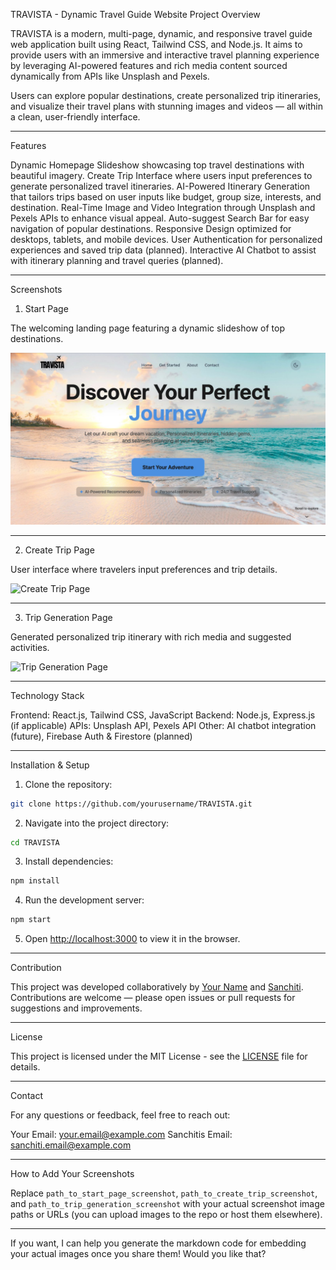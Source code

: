 TRAVISTA - Dynamic Travel Guide Website
Project Overview


TRAVISTA is a modern, multi-page, dynamic, and responsive travel guide web application built using React, Tailwind CSS, and Node.js. It aims to provide users with an immersive and interactive travel planning experience by leveraging AI-powered features and rich media content sourced dynamically from APIs like Unsplash and Pexels.


Users can explore popular destinations, create personalized trip itineraries, and visualize their travel plans with stunning images and videos — all within a clean, user-friendly interface.


---


 Features


 Dynamic Homepage Slideshow showcasing top travel destinations with beautiful imagery.
 Create Trip Interface where users input preferences to generate personalized travel itineraries.
 AI-Powered Itinerary Generation that tailors trips based on user inputs like budget, group size, interests, and destination.
 Real-Time Image and Video Integration through Unsplash and Pexels APIs to enhance visual appeal.
 Auto-suggest Search Bar for easy navigation of popular destinations.
 Responsive Design optimized for desktops, tablets, and mobile devices.
 User Authentication for personalized experiences and saved trip data (planned).
 Interactive AI Chatbot to assist with itinerary planning and travel queries (planned).


---


 Screenshots


 1. Start Page


The welcoming landing page featuring a dynamic slideshow of top destinations.

![image alt](https://github.com/s8ulsaMy/Travista--AI-trip-planner-website/blob/b2445f5ffc3e99d4784659cb77e0aa7296eb2fab/start-page.jpeg)


---


 2. Create Trip Page


User interface where travelers input preferences and trip details.


![Create Trip Page](path_to_create_trip_screenshot)


---


 3. Trip Generation Page


Generated personalized trip itinerary with rich media and suggested activities.


![Trip Generation Page](path_to_trip_generation_screenshot)


---


 Technology Stack


 Frontend: React.js, Tailwind CSS, JavaScript
 Backend: Node.js, Express.js (if applicable)
 APIs: Unsplash API, Pexels API
 Other: AI chatbot integration (future), Firebase Auth & Firestore (planned)


---


 Installation & Setup


1. Clone the repository:


  ```bash
  git clone https://github.com/yourusername/TRAVISTA.git
  ```
2. Navigate into the project directory:


  ```bash
  cd TRAVISTA
  ```
3. Install dependencies:


  ```bash
  npm install
  ```
4. Run the development server:


  ```bash
  npm start
  ```
5. Open [http://localhost:3000](http://localhost:3000) to view it in the browser.


---


 Contribution


This project was developed collaboratively by [Your Name](your_github_link) and [Sanchiti](her_github_link). Contributions are welcome — please open issues or pull requests for suggestions and improvements.


---


 License


This project is licensed under the MIT License - see the [LICENSE](LICENSE) file for details.


---


 Contact


For any questions or feedback, feel free to reach out:


 Your Email: [your.email@example.com](mailto:your.email@example.com)
 Sanchitis Email: [sanchiti.email@example.com](mailto:sanchiti.email@example.com)


---


 How to Add Your Screenshots


Replace `path_to_start_page_screenshot`, `path_to_create_trip_screenshot`, and `path_to_trip_generation_screenshot` with your actual screenshot image paths or URLs (you can upload images to the repo or host them elsewhere).


---


If you want, I can help you generate the markdown code for embedding your actual images once you share them! Would you like that?



